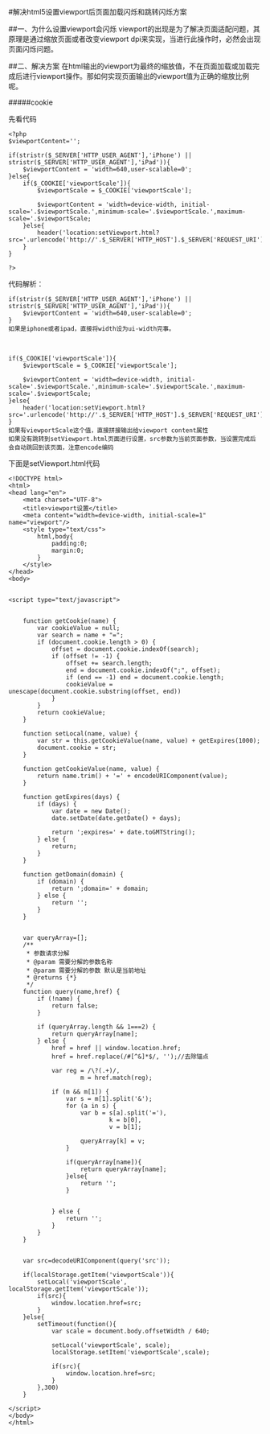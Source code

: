 #解决html5设置viewport后页面加载闪烁和跳转闪烁方案

##一、为什么设置viewport会闪烁
viewport的出现是为了解决页面适配问题，其原理是通过缩放页面或者改变viewport dpi来实现，当进行此操作时，必然会出现页面闪烁问题。

##二、解决方案
在html输出的viewport为最终的缩放值，不在页面加载或加载完成后进行viewport操作。那如何实现页面输出的viewport值为正确的缩放比例呢。

#####cookie

先看代码

    <?php
    $viewportContent='';
    
    if(stristr($_SERVER['HTTP_USER_AGENT'],'iPhone') || stristr($_SERVER['HTTP_USER_AGENT'],'iPad')){
        $viewportContent = 'width=640,user-scalable=0';
    }else{
        if($_COOKIE['viewportScale']){
            $viewportScale = $_COOKIE['viewportScale'];
    
            $viewportContent = 'width=device-width, initial-scale='.$viewportScale.',minimum-scale='.$viewportScale.',maximum-scale='.$viewportScale;
        }else{
            header('location:setViewport.html?src='.urlencode('http://'.$_SERVER['HTTP_HOST'].$_SERVER['REQUEST_URI']));
        }
    }
    
    ?>
    
代码解析：

    if(stristr($_SERVER['HTTP_USER_AGENT'],'iPhone') || stristr($_SERVER['HTTP_USER_AGENT'],'iPad')){
        $viewportContent = 'width=640,user-scalable=0';
    }
    如果是iphone或者ipad，直接将width设为ui-width完事。
    
<br/>

    if($_COOKIE['viewportScale']){
        $viewportScale = $_COOKIE['viewportScale'];

        $viewportContent = 'width=device-width, initial-scale='.$viewportScale.',minimum-scale='.$viewportScale.',maximum-scale='.$viewportScale;
    }else{
        header('location:setViewport.html?src='.urlencode('http://'.$_SERVER['HTTP_HOST'].$_SERVER['REQUEST_URI']));
    }
    如果有viewportScale这个值，直接拼接输出给viewport content属性
    如果没有跳转到setViewport.html页面进行设置，src参数为当前页面参数，当设置完成后会自动跳回到该页面，注意encode编码
    
    
下面是setViewport.html代码

    <!DOCTYPE html>
    <html>
    <head lang="en">
        <meta charset="UTF-8">
        <title>viewport设置</title>
        <meta content="width=device-width, initial-scale=1" name="viewport"/>
        <style type="text/css">
            html,body{
                padding:0;
                margin:0;
            }
        </style>
    </head>
    <body>
    
    
    <script type="text/javascript">
    
    
        function getCookie(name) {
            var cookieValue = null;
            var search = name + "=";
            if (document.cookie.length > 0) {
                offset = document.cookie.indexOf(search);
                if (offset != -1) {
                    offset += search.length;
                    end = document.cookie.indexOf(";", offset);
                    if (end == -1) end = document.cookie.length;
                    cookieValue = unescape(document.cookie.substring(offset, end))
                }
            }
            return cookieValue;
        }
    
        function setLocal(name, value) {
            var str = this.getCookieValue(name, value) + getExpires(1000);
            document.cookie = str;
        }
    
        function getCookieValue(name, value) {
            return name.trim() + '=' + encodeURIComponent(value);
        }
    
        function getExpires(days) {
            if (days) {
                var date = new Date();
                date.setDate(date.getDate() + days);
    
                return ';expires=' + date.toGMTString();
            } else {
                return;
            }
        }
    
        function getDomain(domain) {
            if (domain) {
                return ';domain=' + domain;
            } else {
                return '';
            }
        }
    
    
        var queryArray=[];
        /**
         * 参数请求分解
         * @param 需要分解的参数名称
         * @param 需要分解的参数 默认是当前地址
         * @returns {*}
         */
        function query(name,href) {
            if (!name) {
                return false;
            }
    
            if (queryArray.length && 1===2) {
                return queryArray[name];
            } else {
                href = href || window.location.href;
                href = href.replace(/#[^&]*$/, '');//去除锚点
    
                var reg = /\?(.+)/,
                        m = href.match(reg);
    
                if (m && m[1]) {
                    var s = m[1].split('&');
                    for (a in s) {
                        var b = s[a].split('='),
                                k = b[0],
                                v = b[1];
    
                        queryArray[k] = v;
                    }
    
                    if(queryArray[name]){
                        return queryArray[name];
                    }else{
                        return '';
                    }
    
    
                } else {
                    return '';
                }
            }
        }
    
    
        var src=decodeURIComponent(query('src'));
    
        if(localStorage.getItem('viewportScale')){
            setLocal('viewportScale', localStorage.getItem('viewportScale'));
            if(src){
                window.location.href=src;
            }
        }else{
            setTimeout(function(){
                var scale = document.body.offsetWidth / 640;
    
                setLocal('viewportScale', scale);
                localStorage.setItem('viewportScale',scale);
    
                if(src){
                    window.location.href=src;
                }
            },300)
        }
    
    </script>
    </body>
    </html>
